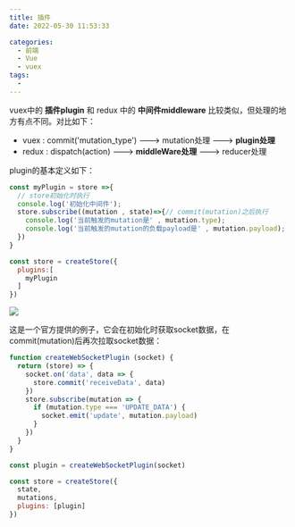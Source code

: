 ```yaml
---
title: 插件
date: 2022-05-30 11:53:33

categories:
  - 前端
  - Vue
  - vuex
tags:
  - 
---
```



vuex中的 **插件plugin** 和 redux 中的 **中间件middleware** 比较类似，但处理的地方有点不同。对比如下：
-   vuex : commit('mutation_type') --->  mutation处理  --->  **plugin处理**
-   redux : dispatch(action) ---> **middleWare处理** ---> reducer处理

plugin的基本定义如下：

```js
const myPlugin = store =>{
  // store初始化时执行
  console.log('初始化中间件');
  store.subscribe((mutation , state)=>{// commit(mutation)之后执行
    console.log('当前触发的mutation是' , mutation.type);
    console.log('当前触发的mutation的负载payload是' , mutation.payload);
  }) 
}

const store = createStore({
  plugins:[
    myPlugin
  ]
})
```

![](https://linyc.oss-cn-beijing.aliyuncs.com/vuex-plugin.gif)

这是一个官方提供的例子，它会在初始化时获取socket数据，在commit(mutation)后再次拉取socket数据：

```js
function createWebSocketPlugin (socket) {
  return (store) => {
    socket.on('data', data => {
      store.commit('receiveData', data)
    })
    store.subscribe(mutation => {
      if (mutation.type === 'UPDATE_DATA') {
        socket.emit('update', mutation.payload)
      }
    })
  }
}

const plugin = createWebSocketPlugin(socket)

const store = createStore({
  state,
  mutations,
  plugins: [plugin]
})

```


